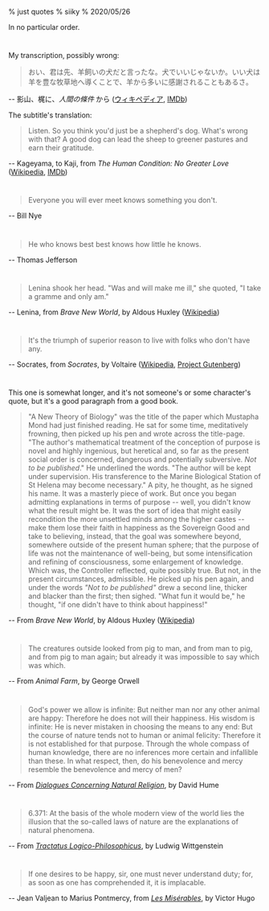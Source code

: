 % just quotes
% siiky
% 2020/05/26

In no particular order.

#

My transcription, possibly wrong:

> おい、君は先、羊飼いの犬だと言ったな。犬でいいじゃないか。いい犬は羊を豊な牧草地へ導くことで、羊から多いに感謝されることもあるさ。

-- 影山、梶に、_人間の條件_ から ([ウィキペディア][human_condition_wp_jp], [IMDb][human_condition_imdb])

The subtitle's translation:

> Listen. So you think you'd just be a shepherd's dog. What's wrong with that?
> A good dog can lead the sheep to greener pastures and earn their gratitude.

-- Kageyama, to Kaji, from _The Human Condition: No Greater Love_ ([Wikipedia][human_condition_wp_en], [IMDb][human_condition_imdb])

#

> Everyone you will ever meet knows something you don't.

-- Bill Nye

#

> He who knows best best knows how little he knows.

-- Thomas Jefferson

#

> Lenina shook her head. "Was and will make me ill," she quoted, "I take a
> gramme and only am."

-- Lenina, from _Brave New World_, by Aldous Huxley ([Wikipedia][brave_new_world_huxley_wp])

#

> It's the triumph of superior reason to live with folks who don't have any.

-- Socrates, from _Socrates_, by Voltaire ([Wikipedia][socrates_voltaire_wp], [Project Gutenberg][socrates_voltaire_pg])

#

This one is somewhat longer, and it's not someone's or some character's quote,
but it's a good paragraph from a good book.

> "A New Theory of Biology" was the title of the paper which Mustapha Mond had
> just finished reading. He sat for some time, meditatively frowning, then
> picked up his pen and wrote across the title-page. "The author's mathematical
> treatment of the conception of purpose is novel and highly ingenious, but
> heretical and, so far as the present social order is concerned, dangerous and
> potentially subversive. _Not to be published_." He underlined the words. "The
> author will be kept under supervision. His transference to the Marine
> Biological Station of St Helena may become necessary." A pity, he thought, as
> he signed his name. It was a masterly piece of work. But once you began
> admitting explanations in terms of purpose -- well, you didn't know what the
> result might be. It was the sort of idea that might easily recondition the
> more unsettled minds among the higher castes -- make them lose their faith in
> happiness as the Sovereign Good and take to believing, instead, that the goal
> was somewhere beyond, somewhere outside of the present human sphere; that the
> purpose of life was not the maintenance of well-being, but some
> intensification and refining of consciousness, some enlargement of knowledge.
> Which was, the Controller reflected, quite possibly true. But not, in the
> present circumstances, admissible. He picked up his pen again, and under the
> words _"Not to be published"_ drew a second line, thicker and blacker than
> the first; then sighed. "What fun it would be," he thought, "if one didn't
> have to think about happiness!"

-- From _Brave New World_, by Aldous Huxley ([Wikipedia][brave_new_world_huxley_wp])

#

> The creatures outside looked from pig to man, and from man to pig, and from
> pig to man again; but already it was impossible to say which was which.

-- From _Animal Farm_, by George Orwell

#

> God's power we allow is infinite: But neither man nor any other animal are
> happy: Therefore he does not will their happiness. His wisdom is infinite: He
> is never mistaken in choosing the means to any end: But the course of nature
> tends not to human or animal felicity: Therefore it is not established for
> that purpose. Through the whole compass of human knowledge, there are no
> inferences more certain and infallible than these. In what respect, then, do
> his benevolence and mercy resemble the benevolence and mercy of men?

-- From [_Dialogues Concerning Natural Religion_], by David Hume

#

> 6.371: At the basis of the whole modern view of the world lies the illusion
> that the so-called laws of nature are the explanations of natural phenomena.

-- From [_Tractatus Logico-Philosophicus_], by Ludwig Wittgenstein

#

> If one desires to be happy, sir, one must never understand duty; for, as soon
> as one has comprehended it, it is implacable.

-- Jean Valjean to Marius Pontmercy, from [_Les Misérables_], by Victor Hugo

[_Dialogues Concerning Natural Religion_]: https://en.wikipedia.org/wiki/Problem_of_evil#Atheistic_viewpoint
[_Les Misérables_]: https://standardebooks.org/ebooks/victor-hugo/les-miserables/isabel-f-hapgood
[_Tractatus Logico-Philosophicus_]: https://standardebooks.org/ebooks/ludwig-wittgenstein/tractatus-logico-philosophicus/c-k-ogden
[brave_new_world_huxley_wp]: https://en.wikipedia.org/wiki/Brave_new_world
[human_condition_imdb]: https://www.imdb.com/title/tt0053114/
[human_condition_wp_en]: https://en.wikipedia.org/wiki/The_Human_Condition_%28film_series%29
[human_condition_wp_jp]: https://ja.wikipedia.org/wiki/%E4%BA%BA%E9%96%93%E3%81%AE%E6%A2%9D%E4%BB%B6_%28%E6%98%A0%E7%94%BB%29
[socrates_voltaire_pg]: https://www.gutenberg.org/ebooks/4683
[socrates_voltaire_wp]: https://en.wikipedia.org/wiki/Voltaire%27s_Socrates_%28play%29
